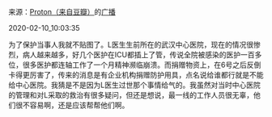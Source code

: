 来源：[Proton（来自豆瓣）](https://www.douban.com/people/missguo2/)的[广播](https://www.douban.com/people/missguo2/status/2801624644/)


2020-02-10_10:03:35


为了保护当事人我就不贴图了。L医生生前所在的武汉中心医院，现在的情况很惨烈，病人越来越多，好几个医护在ICU都插上了管，传说全院被感染的医护一百多位，很多医护都连轴工作了一个月精神濒临崩溃。而捐赠物资上，在6号之后反倒卡得更厉害了，传来的消息是有企业机构捐赠防护用具，点名说给谁都行就是不能给中心医院。我猜是不是因为L医生过世那个事情给气的。我虽然对当时中心医院的管理和对L采取的救治有很多疑问，但还是想说，最一线的工作人员很无辜，他们很不容易啊，还是应该帮帮他们啊。
